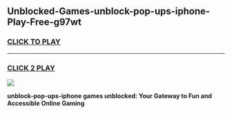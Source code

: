 
## Unblocked-Games-unblock-pop-ups-iphone-Play-Free-g97wt
<h3>
<a href="https://premium76.site?title=unblock-pop-ups-iphone&ref=23A">CLICK TO PLAY</a></h3>
<hr>

<h3>
<a href="https://premium76.site?title=unblock-pop-ups-iphone&ref=23A">CLICK 2 PLAY</a>
  
</h3>

<a href="https://premium76.site?title=unblock-pop-ups-iphone&ref=23A"><img src="https://clearcache.store/games.png"></a>


**unblock-pop-ups-iphone games unblocked: Your Gateway to Fun and Accessible Online Gaming**
